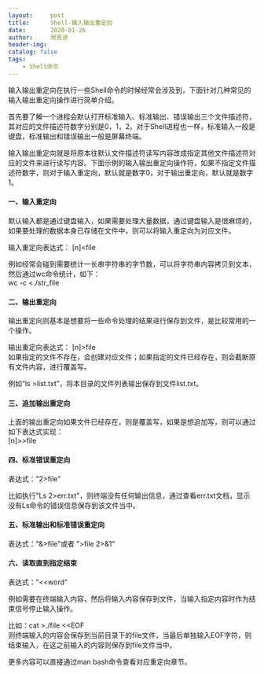 ```yaml
---
layout:     post
title:      Shell-输入输出重定向
date:       2020-01-26
author:     周思进
header-img:	
catalog: false
tags:
    - Shell命令
---
```


输入输出重定向在执行一些Shell命令的时候经常会涉及到，下面针对几种常见的输入输出重定向操作进行简单介绍。 

首先要了解一个进程会默认打开标准输入、标准输出、错误输出三个文件描述符，其对应的文件描述符数字分别是0，1，2。对于Shell进程也一样，标准输入一般是键盘，标准输出和错误输出一般是屏幕终端。

输入输出重定向就是将原本往默认文件描述符读写内容改成指定其他文件描述符对应的文件来进行读写内容。下面示例的输入输出重定向操作符，如果不指定文件描述符数字，则对于输入重定向，默认就是数字0，对于输出重定向，默认就是数字1。

#### 一、输入重定向   

默认输入都是通过键盘输入，如果需要处理大量数据，通过键盘输入是很麻烦的，如果要处理的数据本身已存储在文件中，则可以将输入重定向为对应文件。

输入重定向表达式： [n]<file

例如经常会碰到需要统计一长串字符串的字节数，可以将字符串内容拷贝到文本，然后通过wc命令统计，如下：  
wc -c <./str_file  


#### 二、输出重定向  
输出重定向则基本是想要将一些命令处理的结果进行保存到文件，是比较常用的一个操作。  
  
输出重定向表达式： [n]>file  
如果指定的文件不存在，会创建对应文件；如果指定的文件已经存在，则会截断原有文件内容，进行覆盖写。

例如“ls >list.txt”，将本目录的文件列表输出保存到文件list.txt。


#### 三、追加输出重定向  
上面的输出重定向如果文件已经存在，则是覆盖写，如果是想追加写，则可以通过如下表达式实现：  
[n]>>file



#### 四、标准错误重定向

表达式："2>file"

比如执行"Ls 2>err.txt"，则终端没有任何输出信息，通过查看err.txt文档，显示没有Ls命令的错误信息保存到该文件当中。

#### 五、标准输出和标准错误重定向

表达式："&>file"或者 ">file 2>&1"



#### 六、读取直到指定结束

表达式："<<word"

例如需要在终端输入内容，然后将输入内容保存到文件，当输入指定内容时作为结束信号停止输入操作。

比如：cat >./file <<EOF  
则终端输入的内容会保存到当前目录下的file文件，当最后单独输入EOF字符，则结束输入，在这之前输入的内容则保存到file文件当中。


更多内容可以直接通过man bash命令查看对应重定向章节。